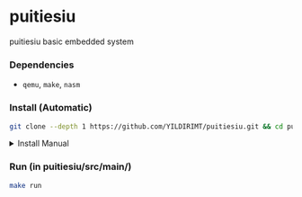 # puitiesiu
puitiesiu basic embedded system

### Dependencies

* `qemu`, `make`, `nasm`
  
### Install (Automatic)
```bash
git clone --depth 1 https://github.com/YILDIRIMT/puitiesiu.git && cd puitiesiu && bash ./installer.sh
```

<details>
<summary>Install Manual</summary>
<code>git clone https://github.com/YILDIRIMT/puitiesiu</code>
<code>cd puitiesiu</code>
<code>cd src</code>
<code>cd boot</code>
<code>make</code>
<code>cd ..</code>
<code>cd main</code>
<code>make</code>
</details>

### Run (in puitiesiu/src/main/)
```bash
make run
```
